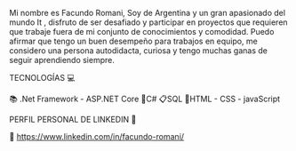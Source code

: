 
Mi nombre es Facundo Romani, Soy de Argentina y un gran apasionado del mundo It , disfruto de ser desafiado y participar en proyectos que requieren que trabaje fuera de mi conjunto de conocimientos y comodidad. Puedo afirmar que tengo un buen desempeño para trabajos en equipo, me considero una persona autodidacta, curiosa y tengo muchas ganas de seguir aprendiendo siempre. 

TECNOLOGÍAS 💻 

📚 .Net Framework - ASP.NET Core 🎹C# 📋SQL
🤖HTML - CSS - javaScript 

PERFIL PERSONAL DE LINKEDIN 💼 

🍵 https://www.linkedin.com/in/facundo-romani/









